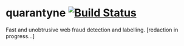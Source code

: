 # quarantyne [![Build Status](https://travis-ci.org/quarantyne/quarantyne.svg?branch=master)](https://travis-ci.org/quarantyne/quarantyne) 
Fast and unobtrusive web fraud detection and labelling.
[redaction in progress...]
